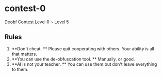 # contest-0
Deobf Contest Level 0 ~ Level 5

## Rules
1. **Don't cheat.  **
   Please quit cooperating with others. 
   Your ability is all that matters.
2. **You can use the de-obfuscation tool.  **
   Manually, or good.
3. **AI is not your teacher.  **
   You can use them but don't leave everything to them.
